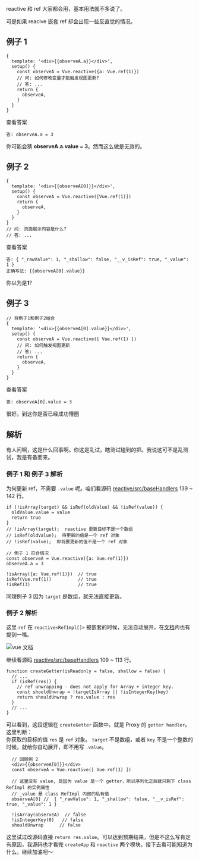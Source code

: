 <!---->

<!---->

<!---->

<!---->

reactive 和 ref 大家都会用，基本用法就不多说了。

可是如果 reacive 嵌套 ref 却会出现一些反直觉的情况。

## 例子 1

```
{
  template: '<div>{{observeA.a}}</div>',
  setup() {
    const observeA = Vue.reactive({a: Vue.ref(1)})
    // 问: 如何修改变量才能触发视图更新?
    // 答: ...
    return {
      observeA,
    }
  }
}
```

查看答案

`答: observeA.a = 3`

你可能会猜 **observeA.a.value = 3**。然而这么做是无效的。

## 例子 2

```
{
  template: '<div>{{observeA[0]}}</div>',
  setup() {
    const observeA = Vue.reactive([Vue.ref(1)])
    return {
      observeA,
    }
  }
}
// 问: 页面展示内容是什么?
// 答: ...
```

查看答案

`答: { "_rawValue": 1, "_shallow": false, "__v_isRef": true, "_value": 1 }`\
`正确写法: {{observeA[0].value}}`

你以为是**1**?

## 例子 3

```
// 将例子1和例子2结合
{
  template: '<div>{{observeA[0].value}}</div>',
  setup() {
    const observeA = Vue.reactive([ Vue.ref(1) ])
    // 问: 如何触发视图更新
    // 答: ...
    return {
      observeA,
    }
  }
}
```

查看答案

`答: observeA[0].value = 3`

很好。到这你是否已经成功懵圈

## 解析

有人问啊，这是什么回事啊。你这是乱试，瞎测试碰到的把。我说这可不是乱测试，我是有备而来。

### 例子 1 和 例子 3 解析

为何更新 ref，不需要 `.value` 呢。咱们看源码 [reactive/src/baseHandlers](https://link.juejin.cn/?target=https%3A%2F%2Fgithub.com%2Fvuejs%2Fvue-next%2Fblob%2Fmaster%2Fpackages%2Freactivity%2Fsrc%2FbaseHandlers.ts "https://github.com/vuejs/vue-next/blob/master/packages/reactivity/src/baseHandlers.ts") 139 \~ 142 行。

```
if (!isArray(target) && isRef(oldValue) && !isRef(value)) {
  oldValue.value = value
  return true
}
// !isArray(target);  reactive 更新目标不是一个数组
// isRef(oldValue);  待更新的值是一个 ref 对象
// !isRef(value);  即将要更新的值不是一个 ref 对象
```

```
// 例子 1 符合情况
const observeA = Vue.reactive({a: Vue.ref(1)})
observeA.a = 3

!isArray({a: Vue.ref(1)})  // true 
isRef(Vue.ref(1))          // true
!isRef(3)                  // true
```

同理例子 3 因为 `target` 是数组，就无法直接更新。

### 例子 2 解析

这里 `ref` 在 `reactive<RefImpl[]>` 被嵌套的时候，无法自动展开，在[文档](https://link.juejin.cn/?target=https%3A%2F%2Fwww.vue3js.cn%2Fdocs%2Fzh%2Fguide%2Freactivity-fundamentals.html%23%25E8%25AE%25BF%25E9%2597%25AE%25E5%2593%258D%25E5%25BA%2594%25E5%25BC%258F%25E5%25AF%25B9%25E8%25B1%25A1 "https://www.vue3js.cn/docs/zh/guide/reactivity-fundamentals.html#%E8%AE%BF%E9%97%AE%E5%93%8D%E5%BA%94%E5%BC%8F%E5%AF%B9%E8%B1%A1")内也有提到一嘴。

![vue 文档](https://p1-juejin.byteimg.com/tos-cn-i-k3u1fbpfcp/e3acc6b387d649c182f4e4616634d6f9~tplv-k3u1fbpfcp-zoom-in-crop-mark:1512:0:0:0.awebp)

继续看源码 [reactive/src/baseHandlers](https://link.juejin.cn/?target=https%3A%2F%2Fgithub.com%2Fvuejs%2Fvue-next%2Fblob%2Fmaster%2Fpackages%2Freactivity%2Fsrc%2FbaseHandlers.ts "https://github.com/vuejs/vue-next/blob/master/packages/reactivity/src/baseHandlers.ts") 109 \~ 113 行。

```
function createGetter(isReadonly = false, shallow = false) {
  // ...
  if (isRef(res)) {
    // ref unwrapping - does not apply for Array + integer key.
    const shouldUnwrap = !targetIsArray || !isIntegerKey(key)
    return shouldUnwrap ? res.value : res
  }
  // ...
}
```

可以看到，这段逻辑在 `createGetter` 函数中。就是 Proxy 的 `getter handler`。\
这里判断：\
你获取的目标的值 `res` 是 `ref` 对象。 `target` 不是数组，或者 `key` 不是一个整数的时候，就给你自动展开，即不用写 `.value`。

```
  // 回顾例 2
  <div>{{observeA[0]}}</div>
  const observeA = Vue.reactive([ Vue.ref(1) ])
  
  // 这里没有 value, 是因为 value 是一个 getter，所以序列化之后就只剩下 class RefImpl 的实例属性
  // _value 是 class RefImpl 内部的私有值
  observeA[0] //  { "_rawValue": 1, "_shallow": false, "__v_isRef": true, "_value": 1 }
  
  !isArray(observeA)  // false
  !isIntegerKey(0)   // false
  shouldUnwrap      // false
```

这里试过改源码直接 `return res.value`。可以达到预期结果，但是不这么写肯定有原因，我源码也才看完 `createApp` 和 `reactive` 两个模块。接下去看可能知道为什么。继续加油吧～

<!---->
